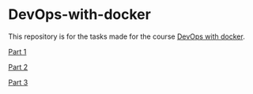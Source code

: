 # DevOps-with-docker

This repository is for the tasks made for the course [DevOps with docker](https://devopswithdocker.com/).

[Part 1](/part1)

[Part 2](/part2)

[Part 3](/part3)
